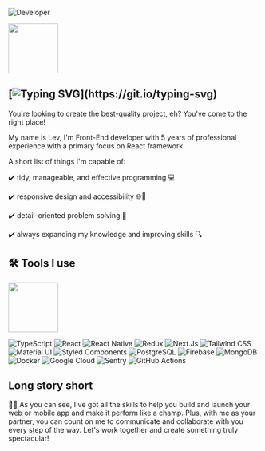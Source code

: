 ![Developer](https://github.com/LevyyTech/LevyyTech/assets/128682730/93b42023-a752-4a2a-9699-1e03d626bbc5)

<div id="header" align="Left">
  <img src="https://media.giphy.com/media/Y4ak9Ki2GZCbJxAnJD/giphy.gif" width="100"/>
</div>

##  [![Typing SVG](https://readme-typing-svg.demolab.com?font=Roboto&size=40&pause=1000&color=277DB3&vCenter=true&width=435&lines=Hi+there!)](https://git.io/typing-svg)
You're looking to create the best-quality project, eh? You've come to the right place!

My name is Lev, I'm Front-End developer with 5 years of professional experience with a primary focus on React framework.

A short list of things I'm capable of:

✔️ tidy, manageable, and effective programming 💻

✔️ responsive design and accessibility 🌐📱

✔️ detail-oriented problem solving 🔧

✔️ always expanding my knowledge and improving skills 🔍


## 🛠️ Tools I use
<div id="header" align="Left">
  <img src="https://media.giphy.com/media/ZgTR3UQ9XAWDvqy9jv/giphy.gif" width="100"/>
</div>
 
![TypeScript](https://img.shields.io/badge/-TypeScript-007ACC?style=flat-square&logo=typescript&logoColor=white)
![React](https://img.shields.io/badge/-React-61DAFB?style=flat-square&logo=react&logoColor=white)
![React Native](https://img.shields.io/badge/-React%20Native-61DAFB?style=flat-square&amp;logo=react&amp;logoColor=white)
![Redux](https://img.shields.io/badge/-Redux-764ABC?style=flat-square&logo=redux&logoColor=white)
![Next.Js](https://img.shields.io/badge/-Next.Js-000000?style=flat-square&logo=next.js&logoColor=white)
![Tailwind CSS](https://img.shields.io/badge/-Tailwind%20CSS-38B2AC?style=flat-square&logo=tailwind-css&logoColor=white)
![Material UI](https://img.shields.io/badge/-Material%20UI-0081CB?style=flat-square&logo=material-ui&logoColor=white)
![Styled Components](https://img.shields.io/badge/-Styled%20Components-DB7093?style=flat-square&logo=styled-components&logoColor=white)
![PostgreSQL](https://img.shields.io/badge/-PostgreSQL-336791?style=flat-square&logo=postgresql&logoColor=white)
![Firebase](https://img.shields.io/badge/-Firebase-FFCA28?style=flat-square&logo=firebase&logoColor=white)
![MongoDB](https://img.shields.io/badge/-MongoDB-47A248?style=flat-square&logo=mongodb&logoColor=white)
![Docker](https://img.shields.io/badge/-Docker-2496ED?style=flat-square&logo=docker&logoColor=white)
![Google Cloud](https://img.shields.io/badge/-Google%20Cloud-4285F4?style=flat-square&logo=google-cloud&logoColor=white)
![Sentry](https://img.shields.io/badge/-Sentry-FB4226?style=flat-square&logo=sentry&logoColor=white)
![GitHub Actions](https://img.shields.io/badge/-GitHub%20Actions-2088FF?style=flat-square&logo=github-actions&logoColor=white)

## Long story short
👨‍💻 As you can see, I've got all the skills to help you build and launch your web or mobile app and make it perform like a champ. Plus, with me as your partner, you can count on me to communicate and collaborate with you every step of the way. Let's work together and create something truly spectacular!
